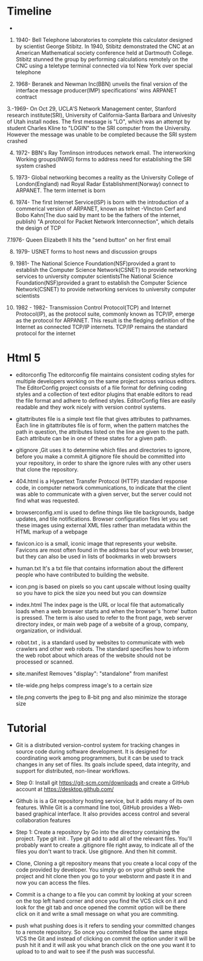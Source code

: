 # Timeline
- 
1. 1940- Bell Telephone laboratories to complete this calculator  designed by scientist George Stibitz. In 1940, Stibitz
demonstrated the CNC at an American  Mathematical society conference held at Dartmouth College. Stibitz stunned the group 
by performing calculations remotely on the CNC using a teletype terminal connected via tol New York over special telephone

2. 1968- Beranek and Newman Inc(BBN) unveils the final version of the interface message producer(IMP) specifications' wins
ARPANET contract 

3.-1969- On Oct 29, UCLA'S Network Management center, Stanford research  institute(SRI), University of California-Santa 
Barbara and Univesity of Utah install nodes. The first message is "LO", which was an attempt by student Charles Kline to
"LOGIN" to the SRI computer from the University. However the message was unable to be completed because the SRI system 
crashed 

4. 1972- BBN's Ray Tomlinson introduces network email. The interworking Working groups(INWG) forms to address need for 
establishing the SRI system crashed  
 
 5. 1973- Global networking becomes a reality as the University College of London(England) nad Royal Radar Establishment(Norway)
 connect to ARPANET. The term internet is born
 
 6. 1974- The first Internet Service(ISP) is born with the introduction of a commerical version of ARPANET, known as 
 telnet
 -VIncton Cerf and Bobo Kahn(The duo said by mant to be the fathers of the internet, publish) "A protocol for Packet
 Network Interconnection", which details the design of TCP
 
 7.1976- Queen Elizabeth II hits the "send button" on her first email 
 
 8. 1979- USNET forms to host news and discussion groups 
 
 9. 1981- The National Science Foundation(NSF)provided a grant to establish the Computer Science Network(CSNET) to 
 provide networking services to university computer scientistsThe National Science Foundation(NSF)provided a grant to 
 establish the Computer Science Network(CSNET) to provide networking services to university computer scientists
 
 10. 1982 - 	1982- Transmission Control Protocol(TCP) and Internet Protocol(IP), as the protocol suite, commonly known
  as TCP/IP, emerge as the protocol for ARPANET. This result is the fledging definition of the Internet as connected 
  TCP/IP internets. TCP/IP remains the standard protocol for the internet



# Html 5
- editorconfig The editorconfig file maintains consistent coding styles for multiple developers working on the same project across various editors. The EditorConfig project consists of a file format for defining coding styles and a collection of text editor plugins that enable editors to read the file format and adhere to defined styles. EditorConfig files are easily readable and they work nicely with version control systems.

- gitattributes file is a simple text file that gives attributes to pathnames. Each line in gitattributes file is of form, when the pattern matches the path in question, the attributes listed on the line are given to the path. Each attribute can be in one of these states for a given path.

- gitignore ,Git uses it to determine which files and directories to ignore, before you make a commit.A gitignore file should be committed into your repository, in order to share the ignore rules with any other users that clone the repository.

- 404.html is a Hypertext Transfer Protocol (HTTP) standard response code, in computer network communications, to indicate that the client was able to communicate with a given server, but the server could not find what was requested.

- browserconfig.xml is used to define things like tile backgrounds, badge updates, and tile notifications. Browser configuration files let you set these images using external XML files rather than metadata within the HTML markup of a webpage

- favicon.ico is a small, iconic image that represents your website. Favicons are most often found in the address bar of your web browser, but they can also be used in lists of bookmarks in web browsers 
 
- human.txt It's a txt file that contains information about the different people who have contributed to building the website.

- icon.png is based on pixels so you cant upscale without losing quailty so you have to pick the size you need but you can downsize

- index.html The index page is the URL or local file that automatically loads when a web browser starts and when the browser's 'home' button is pressed. The term is also used to refer to the front page, web server directory index, or main web page of a website of a group, company, organization, or individual.

- robot.txt , is a standard used by websites to communicate with web crawlers and other web robots. The standard specifies how to inform the web robot about which areas of the website should not be processed or scanned.

- site.manifest Removes "display": "standalone" from manifest

- tile-wide.png helps compress image's to a certain size

- tile.png converts the jpeg to 8-bit png and also minimize the storage size


# Tutorial
 
 - Git is a distributed version-control system for tracking changes in source code during software development. It is designed for coordinating work among programmers, but it can be used to track changes in any set of files. Its goals include speed, data integrity, and support for distributed, non-linear workflows.

- Step 0: Install git https://git-scm.com/downloads and create a GitHub account at https://desktop.github.com/

- Github is  is a Git repository hosting service, but it adds many of its own features. While Git is a command line tool, GitHub provides a Web-based graphical interface. It also provides access control and several collaboration features

- Step 1: Create a repository by Go into the directory containing the project.
                                 Type git init .
                                 Type git add to add all of the relevant files.
                                 You'll probably want to create a .gitignore file right away, to indicate all of the files you don't want to track. Use  gitignore. And then hit commit.
                                 
- Clone, Cloning a git repository means that you create a local copy of the code provided by developer. You simply go on your github seek the project and hit clone then you go to your webstorm and paste it in and now you can access the files.

- Commit is a change to a file you can commit by looking at your screen on the top left hand corner and once you find the VCS click on it and look for the git tab and once opened the commit option will be there click on it and write a small message on what you are commiting.

- push what pushing does is  it refers to sending your committed changes to a remote repository. So once you commited follow the same steps VCS the Git and instead of clicking on commit the option under it will be push hit it and it will ask you what branch click on the one you want it to upload to to and wait to see if the push was successful.
                            
                                 
                                
